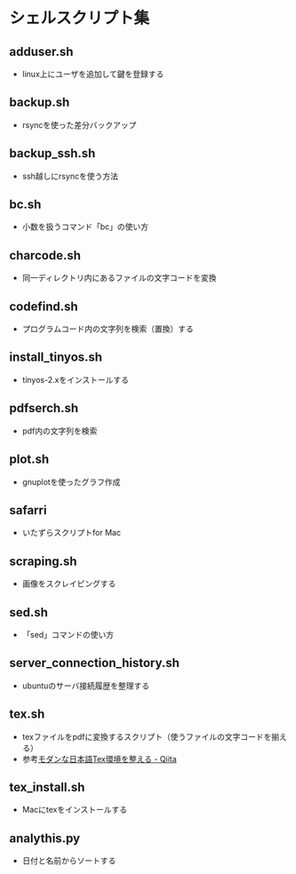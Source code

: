 # シェルスクリプト集  

## adduser.sh  
  * linux上にユーザを追加して鍵を登録する  

## backup.sh  
  * rsyncを使った差分バックアップ  

## backup_ssh.sh  
  * ssh越しにrsyncを使う方法  

## bc.sh  
  * 小数を扱うコマンド「bc」の使い方  

## charcode.sh  
  * 同一ディレクトリ内にあるファイルの文字コードを変換  

## codefind.sh  
  * プログラムコード内の文字列を検索（置換）する  

## install_tinyos.sh  
  * tinyos-2.xをインストールする  

## pdfserch.sh  
  * pdf内の文字列を検索  

## plot.sh  
  * gnuplotを使ったグラフ作成  
## safarri  
  * いたずらスクリプトfor Mac  
## scraping.sh  
  * 画像をスクレイピングする  
## sed.sh  
  * 「sed」コマンドの使い方  
## server_connection_history.sh  
  * ubuntuのサーバ接続履歴を整理する  
## tex.sh  
  * texファイルをpdfに変換するスクリプト（使うファイルの文字コードを揃える）  
  * 参考[モダンな日本語Tex環境を整える - Qiita](http://qiita.com/ynakayama/items/706ae9e59c1b6fd3e3d2)  
## tex_install.sh  
  * Macにtexをインストールする  
## analythis.py  
  * 日付と名前からソートする  

